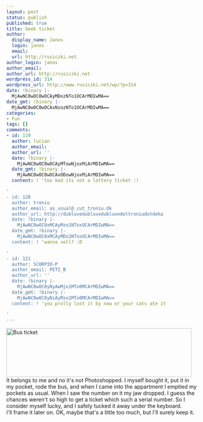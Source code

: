 ```yaml
---
layout: post
status: publish
published: true
title: Geek ticket
author:
  display_name: Janos
  login: janos
  email: 
  url: http://rusiczki.net
author_login: janos
author_email: 
author_url: http://rusiczki.net
wordpress_id: 314
wordpress_url: http://www.rusiczki.net/wp/?p=314
date: !binary |-
  MjAwNC0wOC0wOCAyMDozNTo1OCArMDIwMA==
date_gmt: !binary |-
  MjAwNC0wOC0wOCAxNzozNTo1OCArMDIwMA==
categories:
- Fun
tags: []
comments:
- id: 119
  author: lucian
  author_email: 
  author_url: ''
  date: !binary |-
    MjAwNC0wOC0wOCAyMTowNjoxMiArMDIwMA==
  date_gmt: !binary |-
    MjAwNC0wOC0wOCAxODowNjoxMiArMDIwMA==
  content: ! 'too bad its not a lottery ticket :)

'
- id: 120
  author: troniu
  author_email: as_usual@_cut_troniu.dk
  author_url: http://dubluvedubluvedubluvedottroniudotdeka
  date: !binary |-
    MjAwNC0wOC0xMCAyMzo1NToxOCArMDIwMA==
  date_gmt: !binary |-
    MjAwNC0wOC0xMCAyMDo1NToxOCArMDIwMA==
  content: ! 'wanna sell? :D

'
- id: 121
  author: SCORPIO-P
  author_email: PETI_B
  author_url: ''
  date: !binary |-
    MjAwNC0wOC0yNyAwMjo1MTo0MCArMDIwMA==
  date_gmt: !binary |-
    MjAwNC0wOC0yNiAyMzo1MTo0MCArMDIwMA==
  content: ! 'you prolly lost it by now or your cats ate it

'
---
```

<p><img src="http://www.rusiczki.net/blog/blogpics/bus_ticket.jpg" width="490" height="129" border="0" alt="Bus ticket" class="image" /><br />
It belongs to me and no it's not Photoshopped. I myself bought it, put it in my pocket, rode the bus, and when I came into the appartment I emptied my pockets as usual. When I saw the number on it my jaw dropped. I guess the chances weren't so high to get a ticket which such a serial number. So I consider myself lucky, and I safely tucked it away under the keyboard.<br />
I'll frame it later on. OK, maybe that's a little too much, but I'll surely keep it.</p>
